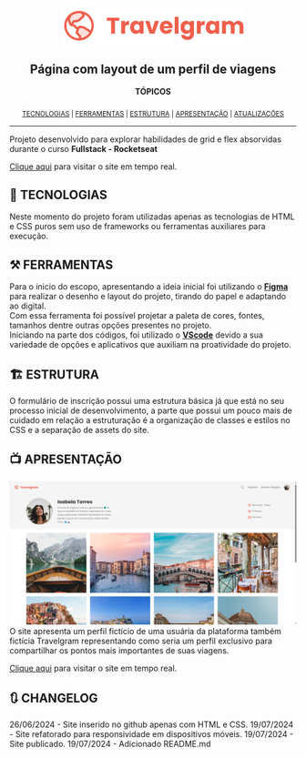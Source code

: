 <center><a href="https://github.com/AyrtonYamashita/projeto-travelgram"><img src="./assets/icons/Logo.svg"></a></center>

## <center>Página com layout de um perfil de viagens</center>

<center><b>TÓPICOS</b></center>
<br>
<center><sub>
<a href="#-tecnologias">TECNOLOGIAS</a> | 
<a href="#️-ferramentas">FERRAMENTAS</a> |
<a href="#️-estrutura">ESTRUTURA</a> |
<a href="#-apresentação">APRESENTAÇÃO</a> | 
<a href="#-changelog">ATUALIZAÇÕES</a></sub></center>

---

Projeto desenvolvido para explorar habilidades de grid e flex absorvidas durante o curso <b>Fullstack - Rocketseat</b>

<a href="https://ayrtonyamashita.github.io/projeto-travelgram/">Clique aqui</a> para visitar o site em tempo real.

## 🤖 TECNOLOGIAS

Neste momento do projeto foram utilizadas apenas as tecnologias de HTML e CSS puros sem uso de frameworks ou ferramentas auxiliares para execução.

## ⚒️ FERRAMENTAS

Para o inicio do escopo, apresentando a ideia inicial foi utilizando o <a href="https://www.figma.com/"> <b>Figma</b> </a> para realizar o desenho e layout do projeto, tirando do papel e adaptando ao digital. <br>
Com essa ferramenta foi possível projetar a paleta de cores, fontes, tamanhos dentre outras opções presentes no projeto.
<br>
Iniciando na parte dos códigos, foi utilizado o <b><a href="https://vscode.dev/">VScode</a></b> devido a sua variedade de opções e aplicativos que auxiliam na proatividade do projeto.

## 🏗️ ESTRUTURA

O formulário de inscrição possui uma estrutura básica já que está no seu processo inicial de desenvolvimento, a parte que possui um pouco mais de cuidado em relação a estruturação é a organização de classes e estilos no CSS e a separação de assets do site. <br>

## 📺 APRESENTAÇÃO

![alt text](image.png)
<br>
O site apresenta um perfil fictício de uma usuária da plataforma também fictícia Travelgram representando como seria um perfil exclusivo para compartilhar os pontos mais importantes de suas viagens.

<a href="https://ayrtonyamashita.github.io/projeto-travelgram/">Clique aqui</a> para visitar o site em tempo real.

## 🔃 CHANGELOG

26/06/2024 - Site inserido no github apenas com HTML e CSS.
19/07/2024 - Site refatorado para responsividade em dispositivos móveis.
19/07/2024 - Site publicado.
19/07/2024 - Adicionado README.md
